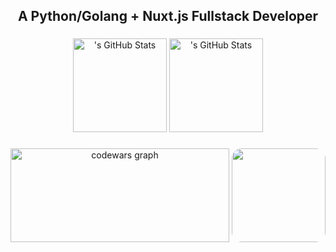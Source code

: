<h2 align="center">A Python/Golang + Nuxt.js Fullstack Developer</h2>

###

<div align="center">
  <img src="https://github-readme-stats.vercel.app/api?username=involved-entity&theme=synthwave&show_icons=true&hide_border=true&count_private=true" height="150" alt="'s GitHub Stats" />
  <img src="https://github-readme-stats.vercel.app/api/top-langs/?username=involved-entity&theme=synthwave&show_icons=true&hide_border=true&layout=compact" height="150" alt="'s GitHub Stats" />
</div>

###

<div align="center">
  <img src="https://codewars-stats-ignacio-cuadra.vercel.app/?username=troubleifyouhide&theme=dracula" width="350" height="150" alt="codewars graph"/>
  <img height="150" src="https://c.tenor.com/9JQLsLL218cAAAAC/tenor.gif" style="border-radius: 16px" />
</div>

###
